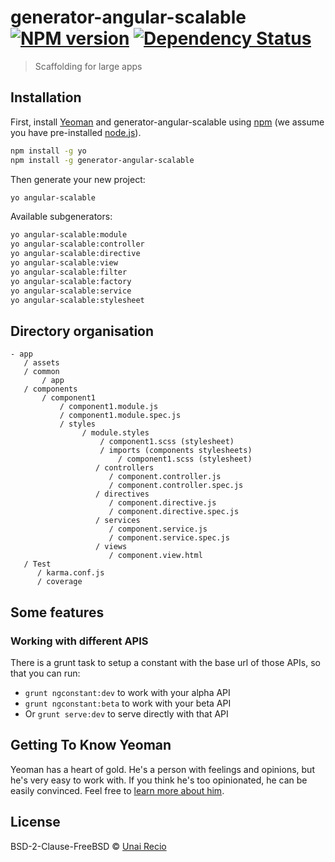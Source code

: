 # generator-angular-scalable [![NPM version][npm-image]][npm-url] [![Dependency Status][daviddm-image]][daviddm-url]
> Scaffolding for large apps

## Installation

First, install [Yeoman](http://yeoman.io) and generator-angular-scalable using [npm](https://www.npmjs.com/) (we assume you have pre-installed [node.js](https://nodejs.org/)).

```bash
npm install -g yo
npm install -g generator-angular-scalable
```

Then generate your new project:

```bash
yo angular-scalable
```

Available subgenerators:

```bash
yo angular-scalable:module
yo angular-scalable:controller
yo angular-scalable:directive
yo angular-scalable:view
yo angular-scalable:filter
yo angular-scalable:factory
yo angular-scalable:service
yo angular-scalable:stylesheet
```

## Directory organisation

```
- app
   / assets
   / common
       / app
   / components
       / component1
           / component1.module.js
           / component1.module.spec.js
           / styles
                / module.styles
                    / component1.scss (stylesheet)
                    / imports (components stylesheets)
                        / component1.scss (stylesheet)
                   / controllers
                      / component.controller.js
                      / component.controller.spec.js
                   / directives
                      / component.directive.js
                      / component.directive.spec.js
                   / services
                      / component.service.js
                      / component.service.spec.js
                   / views
                      / component.view.html
   / Test
      / karma.conf.js
      / coverage
```

## Some features

### Working with different APIS

There is a grunt task to setup a constant with the base url of those APIs, so that you can run:
- `grunt ngconstant:dev` to work with your alpha API
- `grunt ngconstant:beta` to work with your beta API
- Or `grunt serve:dev` to serve directly with that API


## Getting To Know Yeoman

Yeoman has a heart of gold. He&#39;s a person with feelings and opinions, but he&#39;s very easy to work with. If you think he&#39;s too opinionated, he can be easily convinced. Feel free to [learn more about him](http://yeoman.io/).

## License

BSD-2-Clause-FreeBSD © [Unai Recio](mydeveloperlife.com)


[npm-image]: https://badge.fury.io/js/generator-angular-scalable.svg
[npm-url]: https://npmjs.org/package/generator-angular-scalable
[daviddm-image]: https://david-dm.org/urecio/generator-angular-scalable.svg?theme=shields.io
[daviddm-url]: https://david-dm.org/urecio/generator-angular-scalable
